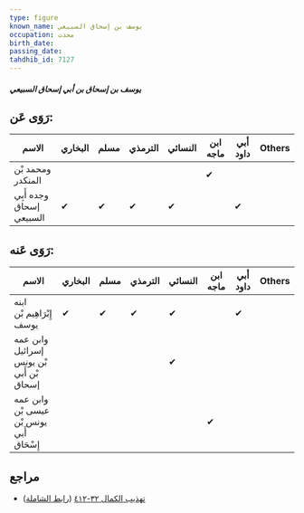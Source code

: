 ```yaml
---
type: figure
known_name: يوسف بن إسحاق السبيعي
occupation: محدث
birth_date:
passing_date:
tahdhib_id: 7127
---
```

##### يوسف بن إسحاق بن أبي إسحاق السبيعي

## رَوَى عَن:
| الاسم                    | البخاري | مسلم | الترمذي | النسائي | ابن ماجه | أبي داود | Others |
| ------------------------ | ------- | ---- | ------- | ------- | -------- | -------- | ------ |
| ومحمد بْن المنكدر        |         |      |         |         | ✔        |          |        |
| وجده أَبِي إسحاق السبيعي | ✔       | ✔    | ✔       | ✔       |          | ✔        |        |
## رَوَى عَنه:
| الاسم                                    | البخاري | مسلم | الترمذي | النسائي | ابن ماجه | أبي داود | Others |
| ---------------------------------------- | ------- | ---- | ------- | ------- | -------- | -------- | ------ |
| ابنه إِبْرَاهِيم بْن يوسف                | ✔       | ✔    | ✔       | ✔       |          | ✔        |        |
| وابن عمه إسرائيل بْن يونس بْن أَبي إسحاق |         |      |         | ✔       |          |          |        |
| وابن عمه عيسى بْن يونس بْن أَبي إِسْحَاق |         |      |         |         | ✔        |          |        |
## مراجع
- [تهذيب الكمال ٣٢-٤١٢](obsidian://open?vault=Tahdhib-al-Kamal&file=Figures/٧١٢٧-يوسف%20بن%20إسحاق%20بن%20أبي%20إسحاق%20السبيعي) ([رابط الشاملة](https://shamela.ws/book/3722/17526))